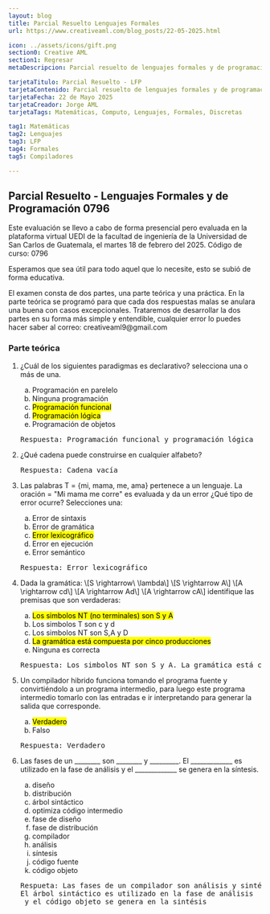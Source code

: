 ```yaml
---
layout: blog
title: Parcial Resuelto Lenguajes Formales
url: https://www.creativeaml.com/blog_posts/22-05-2025.html

icon: ../assets/icons/gift.png
section0: Creative AML
section1: Regresar
metaDescripcion: Parcial resuelto de lenguajes formales y de programación - primer semestre USAC 2025.

tarjetaTitulo: Parcial Resuelto - LFP 
tarjetaContenido: Parcial resuelto de lenguajes formales y de programación - primer semestre USAC 2025 .
tarjetaFecha: 22 de Mayo 2025
tarjetaCreador: Jorge AML
tarjetaTags: Matemáticas, Computo, Lenguajes, Formales, Discretas 

tag1: Matemáticas
tag2: Lenguajes
tag3: LFP
tag4: Formales
tag5: Compiladores

---
```

<h2>Parcial Resuelto - Lenguajes Formales y de Programación 0796</h2>
<p>Este evaluación se llevo a cabo de forma presencial pero evaluada en la plataforma virtual UEDI de la facultad de ingeniería de la Universidad de San Carlos de Guatemala, el martes 18 de febrero del 2025. Código de curso: 0796</p>
<p>Esperamos que sea útil para todo aquel que lo necesite, esto se subió de forma educativa.</p>
<p>El examen consta de dos partes, una parte teórica y una práctica. En la parte teórica se programó para que cada dos respuestas malas se anulara una buena con casos excepcionales. Trataremos de desarrollar la dos partes en su forma más simple y entendible, cualquier error lo puedes hacer saber al correo: creativeaml9@gmail.com</p>
<h3>Parte teórica</h3>
<ol>
    <li>¿Cuál de los siguientes paradigmas es declarativo? selecciona una o más de una.</li>
        <ol type="a">
            <li>Programación en parelelo</li>
            <li>Ninguna programación</li>
            <li><mark>Programación funcional</mark></li>
            <li><mark>Programación lógica</mark></li>
            <li>Programación de objetos</li>
        </ol>
    <pre>Respuesta: Programación funcional y programación lógica</pre>
    <li>¿Qué cadena puede construirse en cualquier alfabeto?</li>
    <pre>Respuesta: Cadena vacía</pre>
    <li>Las palabras T = {mi, mama, me, ama} pertenece a un lenguaje. La oración = "Mi mama me corre" es evaluada y da un error ¿Qué tipo de error ocurre? Selecciones una:</li>
        <ol type="a">
            <li>Error de sintaxis</li>
            <li>Error de gramática </li>
            <li><mark>Error lexicográfico</mark> </li>
            <li>Error en ejecución </li>
            <li>Error semántico </li>
        </ol>
        <pre>Respuesta: Error lexicográfico</pre>
    <li>Dada la gramática: \[S \rightarrow\ \lambda\] \[S \rightarrow A\] \[A \rightarrow cd\] \[A \rightarrow Ad\] \[A \rightarrow cA\] identifique las premisas que son verdaderas:</li>
        <ol type="a">
            <li><mark>Los simbolos NT (no terminales) son S y A</mark></li>
            <li>Los simbolos T son c y d</li>
            <li>Los simbolos NT son S,A y D</li>
            <li><mark>La gramática está compuesta por cinco producciones</mark></li>
            <li>Ninguna es correcta</li>
        </ol>
    <pre>Respuesta: Los simbolos NT son S y A. La gramática está compuesta por cinco producciones.</pre>
    <li>Un compilador hibrido funciona tomando el programa fuente y convirtiéndolo a un programa intermedio, para luego este programa intermedio tomarlo con las entradas e ir interpretando para generar la salida que corresponde.</li>
        <ol type="a">
            <li><mark>Verdadero</mark></li>
            <li>Falso</li>
        </ol>
    <pre>Respuesta: Verdadero</pre>
    <li>Las fases de un ________ son ________ y _________. El _____________ es utilizado en la fase de análisis y el _____________ se genera en la síntesis.</li>
    <ol type ="a">
        <li>diseño</li>
        <li>distribución</li>
        <li>árbol sintáctico</li>
        <li>optimiza código intermedio</li>
        <li>fase de diseño</li>
        <li>fase de distribución</li>
        <li>compilador</li>
        <li>análisis</li>
        <li>síntesis</li>
        <li>código fuente</li>
        <li>código objeto</li>
    </ol>
    <pre>Respueta: Las fases de un compilador son análisis y sintésis. <br>El árbol sintáctico es utilizado en la fase de análisis <br> y el código objeto se genera en la sintésis</pre>
    
</ol>
